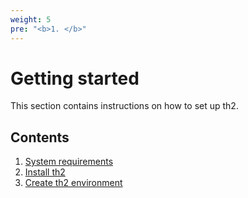```yaml
---
weight: 5
pre: "<b>1. </b>"
---
```


# Getting started

This section contains instructions on how to set up th2.

<!--more--> 

## Contents
1. [System requirements](requirements)
2. [Install th2](install-th2)
3. [Create th2 environment](create-th2-env)
